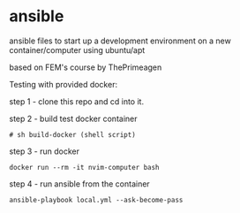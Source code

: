 # ansible
ansible files to start up a development environment on a new container/computer using ubuntu/apt

based on FEM's course by ThePrimeagen 

Testing with provided docker:

step 1 - clone this repo and cd into it.

step 2 - build test docker container



```
# sh build-docker (shell script)

```

step 3 - run docker

`docker run --rm -it nvim-computer bash`

step 4 - run ansible from the container

`ansible-playbook local.yml --ask-become-pass`
